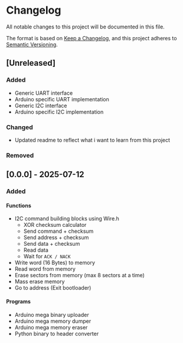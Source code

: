 # Changelog

All notable changes to this project will be documented in this file.

The format is based on [Keep a Changelog](https://keepachangelog.com/en/1.1.0/),
and this project adheres to [Semantic Versioning](https://semver.org/spec/v2.0.0.html).

## [Unreleased]

### Added
- Generic UART interface
- Arduino specific UART implementation
- Generic I2C interface
- Arduino specific I2C implementation

### Changed
- Updated readme to reflect what i want to learn from this project

### Removed

## [0.0.0] - 2025-07-12

### Added

#### Functions
- I2C command building blocks using Wire.h
	- XOR checksum calculator
	- Send command + checksum
	- Send address + checksum
	- Send data + checksum
	- Read data
	- Wait for `ACK / NACK`
- Write word (16 Bytes) to memory
- Read word from memory
- Erase sectors from memory (max 8 sectors at a time)
- Mass erase memory
- Go to address (Exit bootloader)
#### Programs
- Arduino mega binary uploader
- Arduino mega memory dumper
- Arduino mega memory eraser
- Python binary to header converter